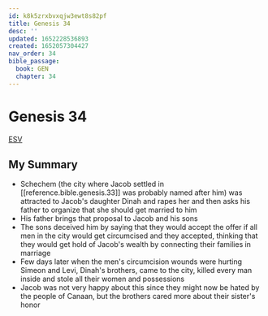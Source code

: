 ```yaml
---
id: k8k5zrxbvxqjw3ewt8s82pf
title: Genesis 34
desc: ''
updated: 1652228536893
created: 1652057304427
nav_order: 34
bible_passage:
  book: GEN
  chapter: 34
---
```


# Genesis 34

[ESV](https://www.biblegateway.com/passage/?search=genesis+34&version=ESV)

## My Summary
- Schechem (the city where Jacob settled in [[reference.bible.genesis.33]] was probably named after him) was attracted
  to Jacob's daughter Dinah and rapes her and then asks his father to organize that she should get married to him
- His father brings that proposal to Jacob and his sons
- The sons deceived him by saying that they would accept the offer if all men in the city would get circumcised and they
  accepted, thinking that they would get hold of Jacob's wealth by connecting their families in marriage
- Few days later when the men's circumcision wounds were hurting Simeon and Levi, Dinah's brothers, came to the city,
  killed every man inside and stole all their women and possessions
- Jacob was not very happy about this since they might now be hated by the people of Canaan, but the brothers cared more
  about their sister's honor
